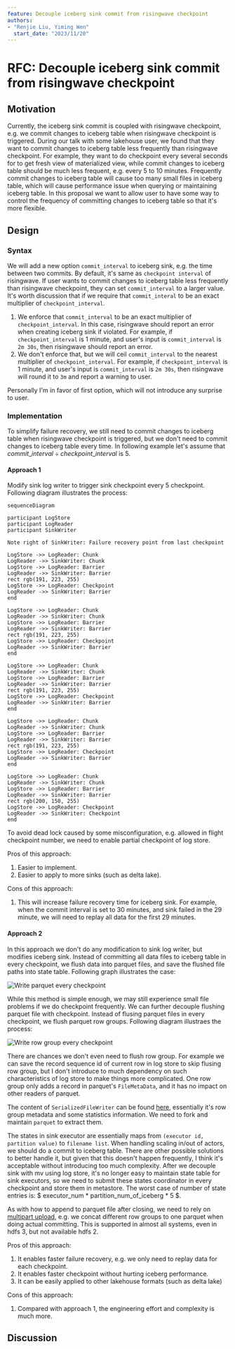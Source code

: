 ```yaml
---
feature: Decouple iceberg sink commit from risingwave checkpoint
authors:
- "Renjie Liu, Yiming Wen"
  start_date: "2023/11/20"
---
```


# RFC: Decouple iceberg sink commit from risingwave checkpoint

## Motivation

Currently, the iceberg sink commit is coupled with risingwave checkpoint, e.g. we commit changes to iceberg table when risingwave checkpoint is triggered. During our talk with some lakehouse user, we found that they want to commit changes to iceberg table less frequently than risingwave checkpoint. For example, they want to do checkpoint every several seconds for to get fresh view of materialized view, while commit changes to iceberg table should be much less frequent, e.g. every 5 to 10 minutes. Frequently commit changes to iceberg table will cause too many small files in iceberg table, which will cause performance issue when querying or maintaining iceberg table. In this proposal we want to allow user to have some way to control the frequency of committing changes to iceberg table so that it's more flexible.

## Design

### Syntax

We will add a new option `commit_interval` to iceberg sink, e.g. the time between two commits. By default, it's same as `checkpoint interval` of risingwave. If user wants to commit changes to iceberg table less frequently than risingwave checkpoint, they can set `commit_interval` to a larger value. It's worth discussion that if we require that `commit_interal` to be an exact multiplier of `checkpoint_interval`.

1. We enforce that `commit_interval` to be an exact multiplier of `checkpoint_interval`. In this case, risingwave should report an error when creating iceberg sink if violated. For example, if `checkpoint_interval` is 1 minute, and user's input is `commit_interval` is `2m 30s`, then risingwave should report an error.
2. We don't enforce that, but we will ceil `commit_interval` to the nearest multiplier of `checkpoint_interval`. For example, if `checkpoint_interval` is 1 minute, and user's input is `commit_interval` is `2m 30s`, then risingwave will round it to `3m` and report a warning to user.

Personally I'm in favor of first option, which will not introduce any surprise to user.

### Implementation

To simplify failure recovery, we still need to commit changes to iceberg table when risingwave checkpoint is triggered, but we don't need to commit changes to iceberg table every time. In following example let's assume that $commit\_interval \div checkpoint\_interval$ is $5$.

#### Approach 1

Modify sink log writer to trigger sink checkpoint every 5 checkpoint. Following diagram illustrates the process:

```mermaid
sequenceDiagram

participant LogStore 
participant LogReader
participant SinkWriter

Note right of SinkWriter: Failure recovery point from last checkpoint

LogStore ->> LogReader: Chunk
LogReader ->> SinkWriter: Chunk
LogStore ->> LogReader: Barrier
LogReader ->> SinkWriter: Barrier
rect rgb(191, 223, 255)
LogStore ->> LogReader: Checkpoint
LogReader ->> SinkWriter: Barrier
end

LogStore ->> LogReader: Chunk
LogReader ->> SinkWriter: Chunk
LogStore ->> LogReader: Barrier
LogReader ->> SinkWriter: Barrier
rect rgb(191, 223, 255)
LogStore ->> LogReader: Checkpoint
LogReader ->> SinkWriter: Barrier
end

LogStore ->> LogReader: Chunk
LogReader ->> SinkWriter: Chunk
LogStore ->> LogReader: Barrier
LogReader ->> SinkWriter: Barrier
rect rgb(191, 223, 255)
LogStore ->> LogReader: Checkpoint
LogReader ->> SinkWriter: Barrier
end

LogStore ->> LogReader: Chunk
LogReader ->> SinkWriter: Chunk
LogStore ->> LogReader: Barrier
LogReader ->> SinkWriter: Barrier
rect rgb(191, 223, 255)
LogStore ->> LogReader: Checkpoint
LogReader ->> SinkWriter: Barrier
end

LogStore ->> LogReader: Chunk
LogReader ->> SinkWriter: Chunk
LogStore ->> LogReader: Barrier
LogReader ->> SinkWriter: Barrier
rect rgb(200, 150, 255)
LogStore ->> LogReader: Checkpoint
LogReader ->> SinkWriter: Checkpoint
end
```

To avoid dead lock caused by some misconfiguration, e.g. allowed in flight checkpoint number, we need to enable partial checkpoint of log store.

Pros of this approach:

1. Easier to implement.
2. Easier to apply to more sinks (such as delta lake).

Cons of this approach:

1. This will increase failure recovery time for iceberg sink. For example, when the commit interval is set to 30 minutes, and sink failed in the 29 minute, we will need to replay all data for the first 29 minutes.

#### Approach 2

In this approach we don't do any modification to sink log writer, but modifies iceberg sink. Instead of committing all data files to iceberg table in every checkpoint, we flush data into parquet files, and save the flushed file paths into state table. Following graph illustrates the case:

![Write parquet every checkpoint](images/0078-iceberg-sink-decouple-checkpoint/write_parquet_per_cp.svg)

While this method is simple enough, we may still experience small file problems if we do checkpoint frequently. We can further decouple flushing parquet file with checkpoint. Instead of flusing parquet files in every checkpoint, we flush parquet row groups. Following diagram illustraes the process:

![Write row group every checkpoint](images/0078-iceberg-sink-decouple-checkpoint/write_row_group_per_cp.svg)

There are chances we don't even need to flush row group. For example we can save the record sequence id of current row in log store to skip flusing row group, but I don't introduce to much dependency on such characteristics of log store to make things more complicated. One row group only adds a record in parquet's `FileMetaData`, and it has no impact on other readers of parquet.

The content of `SerializedFileWriter` can be found [here](https://docs.rs/parquet/latest/src/parquet/file/writer.rs.html#128-140), essentially it's row group metadata and some statistics information. We need to fork and maintain `parquet` to extract them.

The states in sink executor are essentially maps from `(executor id, partition value)` to `filename list`. When handling scaling in/out of actors, we should do a commit to iceberg table. There are other possible solutions to better handle it, but given that this doesn't happen frequently, I think it's acceptable without introducing too much complexity. After we decouple sink with mv using log store, it's no longer easy to maintain state table for sink executors, so we need to submit these states coordinator in every checkpoint and store them in metastore. The worst case of number of state entries is: $ executor\_num * partition\_num\_of\_iceberg * 5 $.

As with how to append to parquet file after closing, we need to rely on [multipart upload](https://docs.aws.amazon.com/AmazonS3/latest/userguide/mpuoverview.html), e.g. we concat different row groups to one parquet when doing actual committing. This is supported in almost all systems, even in hdfs 3, but not available hdfs 2.

Pros of this approach:

1. It enables faster failure recovery, e.g. we only need to replay data for each checkpoint.
2. It enables faster checkpoint without hurting iceberg performance.
3. It can be easily applied to other lakehouse formats (such as delta lake)

Cons of this approach:

1. Compared with approach 1, the engineering effort and complexity is much more.

## Discussion
